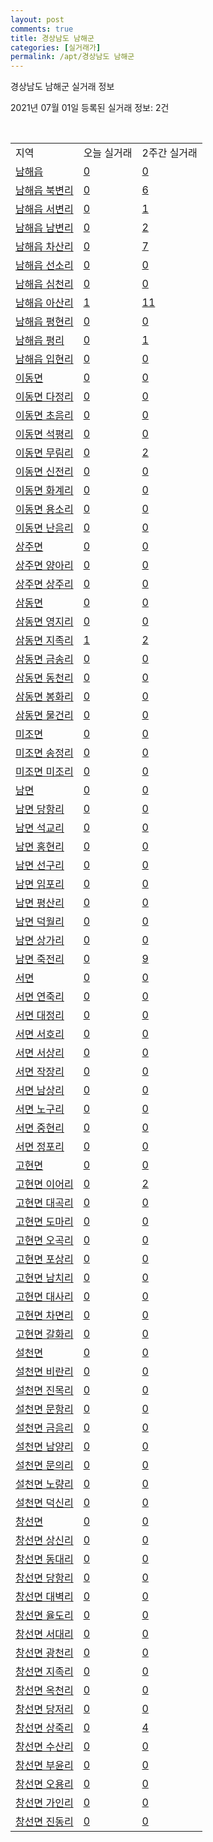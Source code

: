 ```yaml
---
layout: post
comments: true
title: 경상남도 남해군
categories: [실거래가]
permalink: /apt/경상남도 남해군
---
```


경상남도 남해군 실거래 정보

2021년 07월 01일 등록된 실거래 정보: 2건

<script type="text/javascript">
  google.charts.load('current', {'packages':['corechart']});
  google.charts.setOnLoadCallback(drawChart);

  function drawChart() {
    var data = google.visualization.arrayToDataTable([['거래일', '매매', '전월세', '전매'], ['21-02', 11, 1, 0], ['21-03', 5, 0, 0], ['21-04', 8, 1, 0], ['21-05', 15, 1, 0], ['21-06', 5, 0, 0]]);

    var options = {
      title: '최근 유형별 거래량 추이',
      legend: { position: 'bottom' }
    };

    var chart = new google.visualization.LineChart(document.getElementById('columnchart_material'));
    chart.draw(data, (options));
  }
</script>

<div id="columnchart_material" style="width: 95%; margin-left: -35px"></div>
<br>
<table class="sortable">
  <tr>
    <td>지역</td>
    <td>오늘 실거래</td>
    <td>2주간 실거래</td>
  </tr>

  
  <tr class="item">
    <td><a href="경상남도 남해군 남해읍">남해읍</a></td>
    <td><a href="경상남도 남해군 남해읍">0</a></td>
    <td><a href="경상남도 남해군 남해읍">0</a></td>
  </tr>
    

  <tr class="item">
    <td><a href="경상남도 남해군 남해읍 북변리">남해읍 북변리</a></td>
    <td><a href="경상남도 남해군 남해읍 북변리">0</a></td>
    <td><a href="경상남도 남해군 남해읍 북변리">6</a></td>
  </tr>
    

  <tr class="item">
    <td><a href="경상남도 남해군 남해읍 서변리">남해읍 서변리</a></td>
    <td><a href="경상남도 남해군 남해읍 서변리">0</a></td>
    <td><a href="경상남도 남해군 남해읍 서변리">1</a></td>
  </tr>
    

  <tr class="item">
    <td><a href="경상남도 남해군 남해읍 남변리">남해읍 남변리</a></td>
    <td><a href="경상남도 남해군 남해읍 남변리">0</a></td>
    <td><a href="경상남도 남해군 남해읍 남변리">2</a></td>
  </tr>
    

  <tr class="item">
    <td><a href="경상남도 남해군 남해읍 차산리">남해읍 차산리</a></td>
    <td><a href="경상남도 남해군 남해읍 차산리">0</a></td>
    <td><a href="경상남도 남해군 남해읍 차산리">7</a></td>
  </tr>
    

  <tr class="item">
    <td><a href="경상남도 남해군 남해읍 선소리">남해읍 선소리</a></td>
    <td><a href="경상남도 남해군 남해읍 선소리">0</a></td>
    <td><a href="경상남도 남해군 남해읍 선소리">0</a></td>
  </tr>
    

  <tr class="item">
    <td><a href="경상남도 남해군 남해읍 심천리">남해읍 심천리</a></td>
    <td><a href="경상남도 남해군 남해읍 심천리">0</a></td>
    <td><a href="경상남도 남해군 남해읍 심천리">0</a></td>
  </tr>
    

  <tr class="item">
    <td><a href="경상남도 남해군 남해읍 아산리">남해읍 아산리</a></td>
    <td><a href="경상남도 남해군 남해읍 아산리">1</a></td>
    <td><a href="경상남도 남해군 남해읍 아산리">11</a></td>
  </tr>
    

  <tr class="item">
    <td><a href="경상남도 남해군 남해읍 평현리">남해읍 평현리</a></td>
    <td><a href="경상남도 남해군 남해읍 평현리">0</a></td>
    <td><a href="경상남도 남해군 남해읍 평현리">0</a></td>
  </tr>
    

  <tr class="item">
    <td><a href="경상남도 남해군 남해읍 평리">남해읍 평리</a></td>
    <td><a href="경상남도 남해군 남해읍 평리">0</a></td>
    <td><a href="경상남도 남해군 남해읍 평리">1</a></td>
  </tr>
    

  <tr class="item">
    <td><a href="경상남도 남해군 남해읍 입현리">남해읍 입현리</a></td>
    <td><a href="경상남도 남해군 남해읍 입현리">0</a></td>
    <td><a href="경상남도 남해군 남해읍 입현리">0</a></td>
  </tr>
    

  <tr class="item">
    <td><a href="경상남도 남해군 이동면">이동면</a></td>
    <td><a href="경상남도 남해군 이동면">0</a></td>
    <td><a href="경상남도 남해군 이동면">0</a></td>
  </tr>
    

  <tr class="item">
    <td><a href="경상남도 남해군 이동면 다정리">이동면 다정리</a></td>
    <td><a href="경상남도 남해군 이동면 다정리">0</a></td>
    <td><a href="경상남도 남해군 이동면 다정리">0</a></td>
  </tr>
    

  <tr class="item">
    <td><a href="경상남도 남해군 이동면 초음리">이동면 초음리</a></td>
    <td><a href="경상남도 남해군 이동면 초음리">0</a></td>
    <td><a href="경상남도 남해군 이동면 초음리">0</a></td>
  </tr>
    

  <tr class="item">
    <td><a href="경상남도 남해군 이동면 석평리">이동면 석평리</a></td>
    <td><a href="경상남도 남해군 이동면 석평리">0</a></td>
    <td><a href="경상남도 남해군 이동면 석평리">0</a></td>
  </tr>
    

  <tr class="item">
    <td><a href="경상남도 남해군 이동면 무림리">이동면 무림리</a></td>
    <td><a href="경상남도 남해군 이동면 무림리">0</a></td>
    <td><a href="경상남도 남해군 이동면 무림리">2</a></td>
  </tr>
    

  <tr class="item">
    <td><a href="경상남도 남해군 이동면 신전리">이동면 신전리</a></td>
    <td><a href="경상남도 남해군 이동면 신전리">0</a></td>
    <td><a href="경상남도 남해군 이동면 신전리">0</a></td>
  </tr>
    

  <tr class="item">
    <td><a href="경상남도 남해군 이동면 화계리">이동면 화계리</a></td>
    <td><a href="경상남도 남해군 이동면 화계리">0</a></td>
    <td><a href="경상남도 남해군 이동면 화계리">0</a></td>
  </tr>
    

  <tr class="item">
    <td><a href="경상남도 남해군 이동면 용소리">이동면 용소리</a></td>
    <td><a href="경상남도 남해군 이동면 용소리">0</a></td>
    <td><a href="경상남도 남해군 이동면 용소리">0</a></td>
  </tr>
    

  <tr class="item">
    <td><a href="경상남도 남해군 이동면 난음리">이동면 난음리</a></td>
    <td><a href="경상남도 남해군 이동면 난음리">0</a></td>
    <td><a href="경상남도 남해군 이동면 난음리">0</a></td>
  </tr>
    

  <tr class="item">
    <td><a href="경상남도 남해군 상주면">상주면</a></td>
    <td><a href="경상남도 남해군 상주면">0</a></td>
    <td><a href="경상남도 남해군 상주면">0</a></td>
  </tr>
    

  <tr class="item">
    <td><a href="경상남도 남해군 상주면 양아리">상주면 양아리</a></td>
    <td><a href="경상남도 남해군 상주면 양아리">0</a></td>
    <td><a href="경상남도 남해군 상주면 양아리">0</a></td>
  </tr>
    

  <tr class="item">
    <td><a href="경상남도 남해군 상주면 상주리">상주면 상주리</a></td>
    <td><a href="경상남도 남해군 상주면 상주리">0</a></td>
    <td><a href="경상남도 남해군 상주면 상주리">0</a></td>
  </tr>
    

  <tr class="item">
    <td><a href="경상남도 남해군 삼동면">삼동면</a></td>
    <td><a href="경상남도 남해군 삼동면">0</a></td>
    <td><a href="경상남도 남해군 삼동면">0</a></td>
  </tr>
    

  <tr class="item">
    <td><a href="경상남도 남해군 삼동면 영지리">삼동면 영지리</a></td>
    <td><a href="경상남도 남해군 삼동면 영지리">0</a></td>
    <td><a href="경상남도 남해군 삼동면 영지리">0</a></td>
  </tr>
    

  <tr class="item">
    <td><a href="경상남도 남해군 삼동면 지족리">삼동면 지족리</a></td>
    <td><a href="경상남도 남해군 삼동면 지족리">1</a></td>
    <td><a href="경상남도 남해군 삼동면 지족리">2</a></td>
  </tr>
    

  <tr class="item">
    <td><a href="경상남도 남해군 삼동면 금송리">삼동면 금송리</a></td>
    <td><a href="경상남도 남해군 삼동면 금송리">0</a></td>
    <td><a href="경상남도 남해군 삼동면 금송리">0</a></td>
  </tr>
    

  <tr class="item">
    <td><a href="경상남도 남해군 삼동면 동천리">삼동면 동천리</a></td>
    <td><a href="경상남도 남해군 삼동면 동천리">0</a></td>
    <td><a href="경상남도 남해군 삼동면 동천리">0</a></td>
  </tr>
    

  <tr class="item">
    <td><a href="경상남도 남해군 삼동면 봉화리">삼동면 봉화리</a></td>
    <td><a href="경상남도 남해군 삼동면 봉화리">0</a></td>
    <td><a href="경상남도 남해군 삼동면 봉화리">0</a></td>
  </tr>
    

  <tr class="item">
    <td><a href="경상남도 남해군 삼동면 물건리">삼동면 물건리</a></td>
    <td><a href="경상남도 남해군 삼동면 물건리">0</a></td>
    <td><a href="경상남도 남해군 삼동면 물건리">0</a></td>
  </tr>
    

  <tr class="item">
    <td><a href="경상남도 남해군 미조면">미조면</a></td>
    <td><a href="경상남도 남해군 미조면">0</a></td>
    <td><a href="경상남도 남해군 미조면">0</a></td>
  </tr>
    

  <tr class="item">
    <td><a href="경상남도 남해군 미조면 송정리">미조면 송정리</a></td>
    <td><a href="경상남도 남해군 미조면 송정리">0</a></td>
    <td><a href="경상남도 남해군 미조면 송정리">0</a></td>
  </tr>
    

  <tr class="item">
    <td><a href="경상남도 남해군 미조면 미조리">미조면 미조리</a></td>
    <td><a href="경상남도 남해군 미조면 미조리">0</a></td>
    <td><a href="경상남도 남해군 미조면 미조리">0</a></td>
  </tr>
    

  <tr class="item">
    <td><a href="경상남도 남해군 남면">남면</a></td>
    <td><a href="경상남도 남해군 남면">0</a></td>
    <td><a href="경상남도 남해군 남면">0</a></td>
  </tr>
    

  <tr class="item">
    <td><a href="경상남도 남해군 남면 당항리">남면 당항리</a></td>
    <td><a href="경상남도 남해군 남면 당항리">0</a></td>
    <td><a href="경상남도 남해군 남면 당항리">0</a></td>
  </tr>
    

  <tr class="item">
    <td><a href="경상남도 남해군 남면 석교리">남면 석교리</a></td>
    <td><a href="경상남도 남해군 남면 석교리">0</a></td>
    <td><a href="경상남도 남해군 남면 석교리">0</a></td>
  </tr>
    

  <tr class="item">
    <td><a href="경상남도 남해군 남면 홍현리">남면 홍현리</a></td>
    <td><a href="경상남도 남해군 남면 홍현리">0</a></td>
    <td><a href="경상남도 남해군 남면 홍현리">0</a></td>
  </tr>
    

  <tr class="item">
    <td><a href="경상남도 남해군 남면 선구리">남면 선구리</a></td>
    <td><a href="경상남도 남해군 남면 선구리">0</a></td>
    <td><a href="경상남도 남해군 남면 선구리">0</a></td>
  </tr>
    

  <tr class="item">
    <td><a href="경상남도 남해군 남면 임포리">남면 임포리</a></td>
    <td><a href="경상남도 남해군 남면 임포리">0</a></td>
    <td><a href="경상남도 남해군 남면 임포리">0</a></td>
  </tr>
    

  <tr class="item">
    <td><a href="경상남도 남해군 남면 평산리">남면 평산리</a></td>
    <td><a href="경상남도 남해군 남면 평산리">0</a></td>
    <td><a href="경상남도 남해군 남면 평산리">0</a></td>
  </tr>
    

  <tr class="item">
    <td><a href="경상남도 남해군 남면 덕월리">남면 덕월리</a></td>
    <td><a href="경상남도 남해군 남면 덕월리">0</a></td>
    <td><a href="경상남도 남해군 남면 덕월리">0</a></td>
  </tr>
    

  <tr class="item">
    <td><a href="경상남도 남해군 남면 상가리">남면 상가리</a></td>
    <td><a href="경상남도 남해군 남면 상가리">0</a></td>
    <td><a href="경상남도 남해군 남면 상가리">0</a></td>
  </tr>
    

  <tr class="item">
    <td><a href="경상남도 남해군 남면 죽전리">남면 죽전리</a></td>
    <td><a href="경상남도 남해군 남면 죽전리">0</a></td>
    <td><a href="경상남도 남해군 남면 죽전리">9</a></td>
  </tr>
    

  <tr class="item">
    <td><a href="경상남도 남해군 서면">서면</a></td>
    <td><a href="경상남도 남해군 서면">0</a></td>
    <td><a href="경상남도 남해군 서면">0</a></td>
  </tr>
    

  <tr class="item">
    <td><a href="경상남도 남해군 서면 연죽리">서면 연죽리</a></td>
    <td><a href="경상남도 남해군 서면 연죽리">0</a></td>
    <td><a href="경상남도 남해군 서면 연죽리">0</a></td>
  </tr>
    

  <tr class="item">
    <td><a href="경상남도 남해군 서면 대정리">서면 대정리</a></td>
    <td><a href="경상남도 남해군 서면 대정리">0</a></td>
    <td><a href="경상남도 남해군 서면 대정리">0</a></td>
  </tr>
    

  <tr class="item">
    <td><a href="경상남도 남해군 서면 서호리">서면 서호리</a></td>
    <td><a href="경상남도 남해군 서면 서호리">0</a></td>
    <td><a href="경상남도 남해군 서면 서호리">0</a></td>
  </tr>
    

  <tr class="item">
    <td><a href="경상남도 남해군 서면 서상리">서면 서상리</a></td>
    <td><a href="경상남도 남해군 서면 서상리">0</a></td>
    <td><a href="경상남도 남해군 서면 서상리">0</a></td>
  </tr>
    

  <tr class="item">
    <td><a href="경상남도 남해군 서면 작장리">서면 작장리</a></td>
    <td><a href="경상남도 남해군 서면 작장리">0</a></td>
    <td><a href="경상남도 남해군 서면 작장리">0</a></td>
  </tr>
    

  <tr class="item">
    <td><a href="경상남도 남해군 서면 남상리">서면 남상리</a></td>
    <td><a href="경상남도 남해군 서면 남상리">0</a></td>
    <td><a href="경상남도 남해군 서면 남상리">0</a></td>
  </tr>
    

  <tr class="item">
    <td><a href="경상남도 남해군 서면 노구리">서면 노구리</a></td>
    <td><a href="경상남도 남해군 서면 노구리">0</a></td>
    <td><a href="경상남도 남해군 서면 노구리">0</a></td>
  </tr>
    

  <tr class="item">
    <td><a href="경상남도 남해군 서면 중현리">서면 중현리</a></td>
    <td><a href="경상남도 남해군 서면 중현리">0</a></td>
    <td><a href="경상남도 남해군 서면 중현리">0</a></td>
  </tr>
    

  <tr class="item">
    <td><a href="경상남도 남해군 서면 정포리">서면 정포리</a></td>
    <td><a href="경상남도 남해군 서면 정포리">0</a></td>
    <td><a href="경상남도 남해군 서면 정포리">0</a></td>
  </tr>
    

  <tr class="item">
    <td><a href="경상남도 남해군 고현면">고현면</a></td>
    <td><a href="경상남도 남해군 고현면">0</a></td>
    <td><a href="경상남도 남해군 고현면">0</a></td>
  </tr>
    

  <tr class="item">
    <td><a href="경상남도 남해군 고현면 이어리">고현면 이어리</a></td>
    <td><a href="경상남도 남해군 고현면 이어리">0</a></td>
    <td><a href="경상남도 남해군 고현면 이어리">2</a></td>
  </tr>
    

  <tr class="item">
    <td><a href="경상남도 남해군 고현면 대곡리">고현면 대곡리</a></td>
    <td><a href="경상남도 남해군 고현면 대곡리">0</a></td>
    <td><a href="경상남도 남해군 고현면 대곡리">0</a></td>
  </tr>
    

  <tr class="item">
    <td><a href="경상남도 남해군 고현면 도마리">고현면 도마리</a></td>
    <td><a href="경상남도 남해군 고현면 도마리">0</a></td>
    <td><a href="경상남도 남해군 고현면 도마리">0</a></td>
  </tr>
    

  <tr class="item">
    <td><a href="경상남도 남해군 고현면 오곡리">고현면 오곡리</a></td>
    <td><a href="경상남도 남해군 고현면 오곡리">0</a></td>
    <td><a href="경상남도 남해군 고현면 오곡리">0</a></td>
  </tr>
    

  <tr class="item">
    <td><a href="경상남도 남해군 고현면 포상리">고현면 포상리</a></td>
    <td><a href="경상남도 남해군 고현면 포상리">0</a></td>
    <td><a href="경상남도 남해군 고현면 포상리">0</a></td>
  </tr>
    

  <tr class="item">
    <td><a href="경상남도 남해군 고현면 남치리">고현면 남치리</a></td>
    <td><a href="경상남도 남해군 고현면 남치리">0</a></td>
    <td><a href="경상남도 남해군 고현면 남치리">0</a></td>
  </tr>
    

  <tr class="item">
    <td><a href="경상남도 남해군 고현면 대사리">고현면 대사리</a></td>
    <td><a href="경상남도 남해군 고현면 대사리">0</a></td>
    <td><a href="경상남도 남해군 고현면 대사리">0</a></td>
  </tr>
    

  <tr class="item">
    <td><a href="경상남도 남해군 고현면 차면리">고현면 차면리</a></td>
    <td><a href="경상남도 남해군 고현면 차면리">0</a></td>
    <td><a href="경상남도 남해군 고현면 차면리">0</a></td>
  </tr>
    

  <tr class="item">
    <td><a href="경상남도 남해군 고현면 갈화리">고현면 갈화리</a></td>
    <td><a href="경상남도 남해군 고현면 갈화리">0</a></td>
    <td><a href="경상남도 남해군 고현면 갈화리">0</a></td>
  </tr>
    

  <tr class="item">
    <td><a href="경상남도 남해군 설천면">설천면</a></td>
    <td><a href="경상남도 남해군 설천면">0</a></td>
    <td><a href="경상남도 남해군 설천면">0</a></td>
  </tr>
    

  <tr class="item">
    <td><a href="경상남도 남해군 설천면 비란리">설천면 비란리</a></td>
    <td><a href="경상남도 남해군 설천면 비란리">0</a></td>
    <td><a href="경상남도 남해군 설천면 비란리">0</a></td>
  </tr>
    

  <tr class="item">
    <td><a href="경상남도 남해군 설천면 진목리">설천면 진목리</a></td>
    <td><a href="경상남도 남해군 설천면 진목리">0</a></td>
    <td><a href="경상남도 남해군 설천면 진목리">0</a></td>
  </tr>
    

  <tr class="item">
    <td><a href="경상남도 남해군 설천면 문항리">설천면 문항리</a></td>
    <td><a href="경상남도 남해군 설천면 문항리">0</a></td>
    <td><a href="경상남도 남해군 설천면 문항리">0</a></td>
  </tr>
    

  <tr class="item">
    <td><a href="경상남도 남해군 설천면 금음리">설천면 금음리</a></td>
    <td><a href="경상남도 남해군 설천면 금음리">0</a></td>
    <td><a href="경상남도 남해군 설천면 금음리">0</a></td>
  </tr>
    

  <tr class="item">
    <td><a href="경상남도 남해군 설천면 남양리">설천면 남양리</a></td>
    <td><a href="경상남도 남해군 설천면 남양리">0</a></td>
    <td><a href="경상남도 남해군 설천면 남양리">0</a></td>
  </tr>
    

  <tr class="item">
    <td><a href="경상남도 남해군 설천면 문의리">설천면 문의리</a></td>
    <td><a href="경상남도 남해군 설천면 문의리">0</a></td>
    <td><a href="경상남도 남해군 설천면 문의리">0</a></td>
  </tr>
    

  <tr class="item">
    <td><a href="경상남도 남해군 설천면 노량리">설천면 노량리</a></td>
    <td><a href="경상남도 남해군 설천면 노량리">0</a></td>
    <td><a href="경상남도 남해군 설천면 노량리">0</a></td>
  </tr>
    

  <tr class="item">
    <td><a href="경상남도 남해군 설천면 덕신리">설천면 덕신리</a></td>
    <td><a href="경상남도 남해군 설천면 덕신리">0</a></td>
    <td><a href="경상남도 남해군 설천면 덕신리">0</a></td>
  </tr>
    

  <tr class="item">
    <td><a href="경상남도 남해군 창선면">창선면</a></td>
    <td><a href="경상남도 남해군 창선면">0</a></td>
    <td><a href="경상남도 남해군 창선면">0</a></td>
  </tr>
    

  <tr class="item">
    <td><a href="경상남도 남해군 창선면 상신리">창선면 상신리</a></td>
    <td><a href="경상남도 남해군 창선면 상신리">0</a></td>
    <td><a href="경상남도 남해군 창선면 상신리">0</a></td>
  </tr>
    

  <tr class="item">
    <td><a href="경상남도 남해군 창선면 동대리">창선면 동대리</a></td>
    <td><a href="경상남도 남해군 창선면 동대리">0</a></td>
    <td><a href="경상남도 남해군 창선면 동대리">0</a></td>
  </tr>
    

  <tr class="item">
    <td><a href="경상남도 남해군 창선면 당항리">창선면 당항리</a></td>
    <td><a href="경상남도 남해군 창선면 당항리">0</a></td>
    <td><a href="경상남도 남해군 창선면 당항리">0</a></td>
  </tr>
    

  <tr class="item">
    <td><a href="경상남도 남해군 창선면 대벽리">창선면 대벽리</a></td>
    <td><a href="경상남도 남해군 창선면 대벽리">0</a></td>
    <td><a href="경상남도 남해군 창선면 대벽리">0</a></td>
  </tr>
    

  <tr class="item">
    <td><a href="경상남도 남해군 창선면 율도리">창선면 율도리</a></td>
    <td><a href="경상남도 남해군 창선면 율도리">0</a></td>
    <td><a href="경상남도 남해군 창선면 율도리">0</a></td>
  </tr>
    

  <tr class="item">
    <td><a href="경상남도 남해군 창선면 서대리">창선면 서대리</a></td>
    <td><a href="경상남도 남해군 창선면 서대리">0</a></td>
    <td><a href="경상남도 남해군 창선면 서대리">0</a></td>
  </tr>
    

  <tr class="item">
    <td><a href="경상남도 남해군 창선면 광천리">창선면 광천리</a></td>
    <td><a href="경상남도 남해군 창선면 광천리">0</a></td>
    <td><a href="경상남도 남해군 창선면 광천리">0</a></td>
  </tr>
    

  <tr class="item">
    <td><a href="경상남도 남해군 창선면 지족리">창선면 지족리</a></td>
    <td><a href="경상남도 남해군 창선면 지족리">0</a></td>
    <td><a href="경상남도 남해군 창선면 지족리">0</a></td>
  </tr>
    

  <tr class="item">
    <td><a href="경상남도 남해군 창선면 옥천리">창선면 옥천리</a></td>
    <td><a href="경상남도 남해군 창선면 옥천리">0</a></td>
    <td><a href="경상남도 남해군 창선면 옥천리">0</a></td>
  </tr>
    

  <tr class="item">
    <td><a href="경상남도 남해군 창선면 당저리">창선면 당저리</a></td>
    <td><a href="경상남도 남해군 창선면 당저리">0</a></td>
    <td><a href="경상남도 남해군 창선면 당저리">0</a></td>
  </tr>
    

  <tr class="item">
    <td><a href="경상남도 남해군 창선면 상죽리">창선면 상죽리</a></td>
    <td><a href="경상남도 남해군 창선면 상죽리">0</a></td>
    <td><a href="경상남도 남해군 창선면 상죽리">4</a></td>
  </tr>
    

  <tr class="item">
    <td><a href="경상남도 남해군 창선면 수산리">창선면 수산리</a></td>
    <td><a href="경상남도 남해군 창선면 수산리">0</a></td>
    <td><a href="경상남도 남해군 창선면 수산리">0</a></td>
  </tr>
    

  <tr class="item">
    <td><a href="경상남도 남해군 창선면 부윤리">창선면 부윤리</a></td>
    <td><a href="경상남도 남해군 창선면 부윤리">0</a></td>
    <td><a href="경상남도 남해군 창선면 부윤리">0</a></td>
  </tr>
    

  <tr class="item">
    <td><a href="경상남도 남해군 창선면 오용리">창선면 오용리</a></td>
    <td><a href="경상남도 남해군 창선면 오용리">0</a></td>
    <td><a href="경상남도 남해군 창선면 오용리">0</a></td>
  </tr>
    

  <tr class="item">
    <td><a href="경상남도 남해군 창선면 가인리">창선면 가인리</a></td>
    <td><a href="경상남도 남해군 창선면 가인리">0</a></td>
    <td><a href="경상남도 남해군 창선면 가인리">0</a></td>
  </tr>
    

  <tr class="item">
    <td><a href="경상남도 남해군 창선면 진동리">창선면 진동리</a></td>
    <td><a href="경상남도 남해군 창선면 진동리">0</a></td>
    <td><a href="경상남도 남해군 창선면 진동리">0</a></td>
  </tr>
    


</table>


    